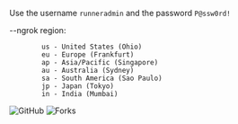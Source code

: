 
Use the username `runneradmin` and the password `P@ssw0rd!`

--ngrok region: 

            us - United States (Ohio)        
            eu - Europe (Frankfurt)           
            ap - Asia/Pacific (Singapore)  
            au - Australia (Sydney)
            sa - South America (Sao Paulo)
            jp - Japan (Tokyo)
            in - India (Mumbai)
      
![GitHub](https://img.shields.io/github/license/majhcc/RDP-WIN-2019)
![Forks](https://img.shields.io/github/forks/majhcc/RDP-WIN-2019.svg)
	

